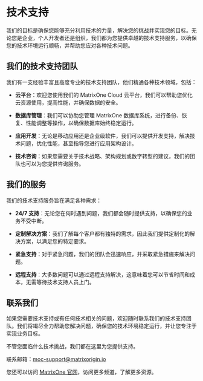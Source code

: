# 技术支持

我们的目标是确保您能够充分利用技术的力量，解决您的挑战并实现您的目标。无论您是企业，个人开发者还是组织，我们都为您提供卓越的技术支持服务，以确保您的技术环境运行顺畅，并帮助您应对各种技术问题。

## 我们的技术支持团队

我们有一支经验丰富且高度专业的技术支持团队，他们精通各种技术领域，包括：

- **云平台**：欢迎您使用我们的 MatrixOne Cloud 云平台，我们可以帮助您优化云资源使用，提高性能，并确保数据的安全。

- **数据库管理**：我们可以协助您管理 MatrixOne 数据库系统，进行备份、恢复、性能调整等操作，以确保数据库始终稳定运行。

- **应用开发**：无论是移动应用还是企业级软件，我们可以提供开发支持，解决技术问题，优化性能，甚至指导您进行应用架构设计。

- **技术咨询**：如果您需要关于技术战略、架构规划或数字转型的建议，我们的团队也可以为您提供咨询服务。

## 我们的服务

我们的技术支持服务旨在满足各种需求：

- **24/7 支持**：无论您在何时遇到问题，我们都会随时提供支持，以确保您的业务不受中断。

- **定制解决方案**：我们了解每个客户都有独特的需求，因此我们提供定制化的解决方案，以满足您的特定要求。

- **紧急支持**：对于紧急问题，我们的团队会迅速响应，并采取紧急措施来解决问题。

- **远程支持**：大多数问题可以通过远程支持解决，这意味着您可以节省时间和成本，无需等待技术支持人员上门。

## 联系我们

如果您需要技术支持或有任何技术相关的问题，欢迎随时联系我们的技术支持团队。我们将竭尽全力帮助您解决问题，确保您的技术环境稳定运行，并让您专注于实现业务目标。

不管您面临什么技术挑战，我们都在这里为您提供支持。

联系邮箱：moc-support@matrixorigin.io

您还可以访问 [MatrixOne 官网](https://www.matrixorigin.cn/)，访问更多频道，了解更多资源。
